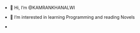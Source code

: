 - 👋 Hi, I’m @KAMRANKHANALWI
- 👀 I’m interested in learning Programming and reading Novels

- 

<!---
KAMRANKHANALWI/KAMRANKHANALWI is a ✨ special ✨ repository because its `README.md` (this file) appears on your GitHub profile.
You can click the Preview link to take a look at your changes.
--->
